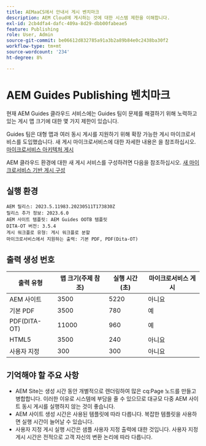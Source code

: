 ```yaml
---
title: AEMaaCS에서 안내서 게시 벤치마크
description: AEM Cloud에 게시하는 것에 대한 시스템 제한을 이해합니다.
exl-id: 2cb4dfa4-dafc-409a-8d29-dbb00fabeae5
feature: Publishing
role: User, Admin
source-git-commit: be06612d832785a91a3b2a89b84e0c2438ba30f2
workflow-type: tm+mt
source-wordcount: '234'
ht-degree: 8%

---
```


# AEM Guides Publishing 벤치마크

현재 AEM Guides 클라우드 서비스에는 Guides 팀이 문제를 해결하기 위해 노력하고 있는 게시 맵 크기에 대한 몇 가지 제한이 있습니다.

Guides 팀은 대형 맵과 여러 동시 게시를 지원하기 위해 확장 가능한 게시 마이크로서비스를 도입했습니다. 새 게시 마이크로서비스에 대한 자세한 내용은 을 참조하십시오. [마이크로서비스 아키텍처 게시](publish-microservice-architecture-and-performance.md)

AEM 클라우드 환경에 대한 새 게시 서비스를 구성하려면 다음을 참조하십시오. [새 마이크로서비스 기반 게시 구성](configure-microservices.md)


## 실행 환경

    AEM 릴리스: 2023.5.11983.20230511T173830Z
    릴리스 추가 정보: 2023.6.0
    AEM 사이트 템플릿: AEM Guides OOTB 템플릿
    DITA-OT 버전: 3.5.4
    게시 워크플로 유형: 게시 워크플로 분할
    마이크로서비스에서 지원하는 출력: 기본 PDF, PDF(Dita-OT)

## 출력 생성 번호

| 출력 유형 | 맵 크기(주제 참조) | 실행 시간(초) | 마이크로서비스 게시 |
|---------------|------------------------------|----------------------------|-----------------------|
| AEM 사이트 | 3500 | 5220 | 아니요 |
| 기본 PDF | 3500 | 780 | 예 |
| PDF(DITA-OT) | 11000 | 960 | 예 |
| HTML5 | 3500 | 240 | 아니요 |
| 사용자 지정 | 300 | 300 | 아니요 |

## 기억해야 할 주요 사항

- AEM Site는 생성 시간 동안 개별적으로 렌더링하여 많은 cq:Page 노드를 만들고 병합합니다. 이러한 이유로 시스템에 부담을 줄 수 있으므로 대규모 다중 AEM 사이트 동시 게시를 실행하지 않는 것이 좋습니다.
- AEM 사이트 생성 시간은 사용된 템플릿에 따라 다릅니다. 복잡한 템플릿을 사용하면 실행 시간이 늘어날 수 있습니다.
- 사용자 지정 게시 실행 시간은 샘플 사용자 지정 출력에 대한 것입니다. 사용자 지정 게시 시간은 전적으로 고객 자신의 변환 논리에 따라 다릅니다.
